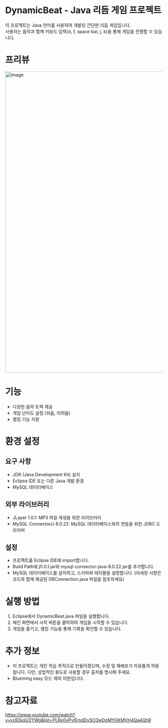 # DynamicBeat - Java 리듬 게임 프로젝트

이 프로젝트는 Java 언어를 사용하여 개발된 간단한 리듬 게임입니다.  
사용자는 음악과 함께 키보드 입력(d, f, space bar, j, k)을 통해 게임을 진행할 수 있습니다.

# 프리뷰
<img width="959" alt="image" src="https://github.com/hyuno-n/JavaProject/assets/69071499/35ed96aa-8a28-4bb9-a0ef-3962424cf60b">

# 기능
- 다양한 음악 트랙 제공
- 게임 난이도 설정 (쉬움, 어려움)
- 랭킹 기능 지원

# 환경 설정
## 요구 사항
- JDK (Java Development Kit) 설치
- Eclipse IDE 또는 다른 Java 개발 환경
- MySQL 데이터베이스
## 외부 라이브러리
- JLayer 1.0.1: MP3 파일 재생을 위한 라이브러리
- MySQL Connector/J 8.0.22: MySQL 데이터베이스와의 연동을 위한 JDBC 드라이버
## 설정
- 프로젝트를 Eclipse IDE에 import합니다.
- Build Path에 jl1.0.1.jar와 mysql-connector-java-8.0.22.jar를 추가합니다.
- MySQL 데이터베이스를 설치하고, 스키마와 테이블을 설정합니다. (자세한 사항은 코드와 함께 제공된 DBConnection.java 파일을 참조하세요)

# 실행 방법
1. Eclipse에서 DynamicBeat.java 파일을 실행합니다.
2. 메인 화면에서 시작 버튼을 클릭하여 게임을 시작할 수 있습니다.
3. 게임을 즐기고, 랭킹 기능을 통해 기록을 확인할 수 있습니다.

# 추가 정보
- 이 프로젝트는 개인 학습 목적으로 만들어졌으며, 수정 및 재배포가 자유롭게 허용됩니다. 다만, 상업적인 용도로 사용할 경우 출처를 명시해 주세요.
- Blueming easy 모드 제외 미완입니다.
  
# 참고자료
https://www.youtube.com/watch?v=xs92kqU2YWg&list=PLRx0vPvlEmdDySO3wDqMYGKMVH4Qa4QhR
